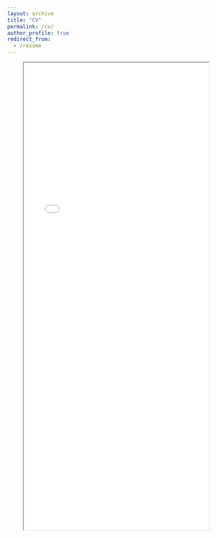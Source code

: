 ```yaml
---
layout: archive
title: "CV"
permalink: /cv/
author_profile: true
redirect_from:
  - /resume
---
```


<iframe src="/files/alperen_kantarci_resume.pdf"
        style="margin: auto;   display: block; margin-left: auto; margin-right: auto; width: 85%; height:1080px;" >
</iframe>
